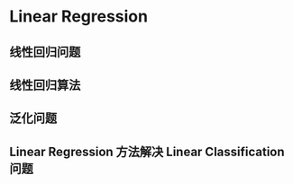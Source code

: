# Linear Regression

## 线性回归问题

## 线性回归算法

## 泛化问题

## Linear Regression 方法解决 Linear Classification 问题
